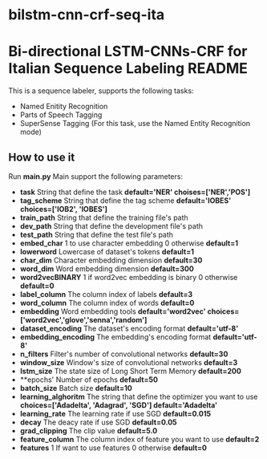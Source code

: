 # bilstm-cnn-crf-seq-ita
Bi-directional LSTM-CNNs-CRF for Italian Sequence Labeling
README
========

This is a sequence labeler, supports the following tasks:

* Named Enitity Recognition
* Parts of Speech Tagging
* SuperSense Tagging (For this task, use the Named Entity Recognition mode)

How to use it
-------------

Run **main.py**
Main support the following parameters:

* **task** String that define the task **default='NER' choises=['NER','POS']**
* **tag_scheme** String that define the tag scheme **default='IOBES' choices=['IOB2', 'IOBES']**
* **train_path** String that define the training file's path
* **dev_path** String that define the development file's path
* **test_path** String that define the test file's path
* **embed_char** 1 to use character embedding 0 otherwise **default=1**
* **lowerword** Lowercase of dataset's tokens **default=1**
* **char_dim** Character embedding dimension **default=30**
* **word_dim** Word embedding dimension **default=300**
* **word2vecBINARY** 1 if word2vec embedding is binary 0 otherwise **default=0**
* **label_column** The column index of labels **default=3**
* **word_column** The column index of words **default=0**
* **embedding** Word embedding tools  **default='word2vec' choices=['word2vec','glove','senna','random']**
* **dataset_encoding** The dataset's encoding format **default='utf-8'**
* **embedding_encoding** The embedding's encoding format **default='utf-8'**
* **n_filters** Filter's number of convolutional networks **default=30**
* **window_size** Window's size of convolutional networks **default=3**
* **lstm_size** The state size of Long Short Term Memory **default=200**
* **epochs' Number of epochs **default=50**
* **batch_size** Batch size **default=10**
* **learning_alghoritm** The string that define the optimizer you want to use **choices=['Adadelta', 'Adagrad', 'SGD'] default='Adadelta'**
* **learning_rate** The learning rate if use SGD **default=0.015**
* **decay** The deacy rate if use SGD **default=0.05**
* **grad_clipping** The clip value  **default=5.0**
* **feature_column** The column index of feature you want to use **default=2**
* **features** 1 If want to use features 0 otherwise **default=0**

